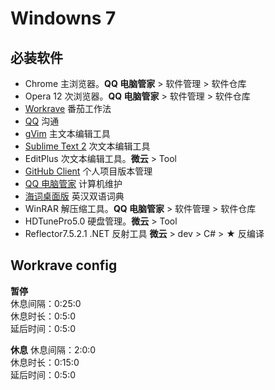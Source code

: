 Windowns 7
==========

必装软件
--------

- Chrome 主浏览器。**QQ 电脑管家** > 软件管理 > 软件仓库
- Opera 12 次浏览器。**QQ 电脑管家** > 软件管理 > 软件仓库
- [Workrave][1] 番茄工作法
- [QQ][2] 沟通
- [gVim][3] 主文本编辑工具
- [Sublime Text 2][4] 次文本编辑工具
- EditPlus 次文本编辑工具。**微云** > Tool
- [GitHub Client][5] 个人项目版本管理
- [QQ 电脑管家][6] 计算机维护
- [海词桌面版][7] 英汉双语词典
- WinRAR 解压缩工具。**QQ 电脑管家** > 软件管理 > 软件仓库
- HDTunePro5.0 硬盘管理。**微云** > Tool
- Reflector7.5.2.1 .NET 反射工具 **微云** > dev > C# > ★ 反编译

Workrave config
---------------

**暂停**    
休息间隔：0:25:0    
休息时长：0:5:0    
延后时间：0:5:0

**休息**
休息间隔：2:0:0    
休息时长：0:15:0    
延后时间：0:5:0

[1]: http://www.workrave.org/download/
[2]: http://im.qq.com/download/pc.shtml
[3]: http://www.vim.org/download.php
[4]: http://www.sublimetext.com/2
[5]: https://help.github.com/articles/set-up-git
[6]: http://guanjia.qq.com/
[7]: http://cidian.dict.cn/index.html

